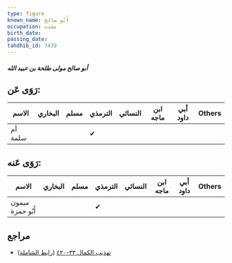 ```yaml
---
type: figure
known_name: أَبُو صالح
occupation: محدث
birth_date:
passing_date:
tahdhib_id: 7439
---
```

##### أبو صالح مولى طلحة بن عبيد الله

## رَوَى عَن:
| الاسم   | البخاري | مسلم | الترمذي | النسائي | ابن ماجه | أبي داود | Others |
| ------- | ------- | ---- | ------- | ------- | -------- | -------- | ------ |
| أم سلمة |         |      | ✔       |         |          |          |        |
## رَوَى عَنه:
| الاسم            | البخاري | مسلم | الترمذي | النسائي | ابن ماجه | أبي داود | Others |
| ---------------- | ------- | ---- | ------- | ------- | -------- | -------- | ------ |
| ميمون أَبُو حمزة |         |      | ✔       |         |          |          |        |
## مراجع
- [تهذيب الكمال ٣٣-٤٢٠](obsidian://open?vault=Tahdhib-al-Kamal&file=Figures/٧٤٣٩-أبو%20صالح%20مولى%20طلحة%20بن%20عبيد%20الله) ([رابط الشاملة](https://shamela.ws/book/3722/18091))